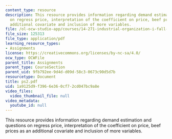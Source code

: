 ```yaml
---
content_type: resource
description: This resource provides information regarding demand estimation and questions
  on regress price, interpretation of the coefficient on price, beef prices as an
  additional covariate and inclusion of more variables.
file: /ol-ocw-studio-app/courses/14-271-industrial-organization-i-fall-2005/1a9125d9f3966e360cf72cd047bc9a8e_ps2.pdf
file_size: 125313
file_type: application/pdf
learning_resource_types:
- Assignments
license: https://creativecommons.org/licenses/by-nc-sa/4.0/
ocw_type: OCWFile
parent_title: Assignments
parent_type: CourseSection
parent_uid: 9fb792ee-9d4d-d09d-58c3-0673c90d5d7b
resourcetype: Document
title: ps2.pdf
uid: 1a9125d9-f396-6e36-0cf7-2cd047bc9a8e
video_files:
  video_thumbnail_file: null
video_metadata:
  youtube_id: null
---
```

This resource provides information regarding demand estimation and questions on regress price, interpretation of the coefficient on price, beef prices as an additional covariate and inclusion of more variables.